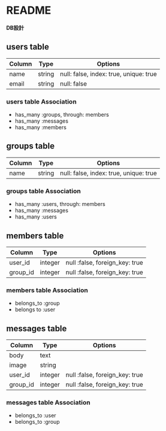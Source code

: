 # README
**DB設計**

## users table

|Column|Type|Options|
|------|----|-------|
|name|string|null: false, index: true, unique: true|
|email|string|null: false|

### users table Association

- has_many :groups, through: members
- has_many :messages
- has_many :members

## groups table
|Column|Type|Options|
|------|----|-------|
|name|string|null: false, index: true, unique: true|

### groups table Association

- has_many :users, through: members
- has_many :messages
- has_many :users

## members table

|Column|Type|Options|
|------|----|-------|
|user_id|integer|null :false, foreign_key: true|
|group_id|integer|null :false, foreign_key: true|

### members table Association
- belongs_to :group
- belongs to :user

## messages table
|Column|Type|Options|
|------|----|-------|
|body|text|
|image|string|
|user_id|integer|null :false, foreign_key: true|
|group_id|integer|null :false, foreign_key: true|

### messages table Association

- belongs_to :user
- belongs_to :group

